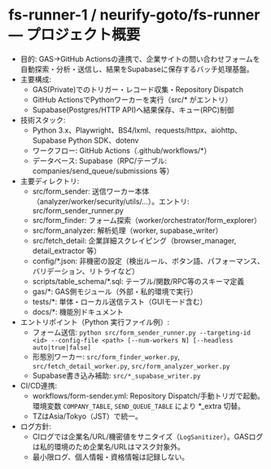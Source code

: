 # fs-runner-1 / neurify-goto/fs-runner — プロジェクト概要

- 目的: GAS→GitHub Actionsの連携で、企業サイトの問い合わせフォームを自動探索・分析・送信し、結果をSupabaseに保存するバッチ処理基盤。
- 主要構成:
  - GAS(Private)でのトリガー・レコード収集・Repository Dispatch
  - GitHub ActionsでPythonワーカーを実行（src/* がエントリ）
  - Supabase(Postgres/HTTP API)へ結果保存、キュー(RPC)制御
- 技術スタック:
  - Python 3.x、Playwright、BS4/lxml、requests/httpx、aiohttp、Supabase Python SDK、dotenv
  - ワークフロー: GitHub Actions（.github/workflows/*）
  - データベース: Supabase（RPC/テーブル: companies/send_queue/submissions 等）
- 主要ディレクトリ:
  - src/form_sender: 送信ワーカー本体（analyzer/worker/security/utils/...）。エントリ: src/form_sender_runner.py
  - src/form_finder: フォーム探索（worker/orchestrator/form_explorer）
  - src/form_analyzer: 解析処理（worker, supabase_writer）
  - src/fetch_detail: 企業詳細スクレイピング（browser_manager, detail_extractor 等）
  - config/*.json: 非機密の設定（検出ルール、ボタン語、パフォーマンス、バリデーション、リトライなど）
  - scripts/table_schema/*.sql: テーブル/関数/RPC等のスキーマ定義
  - gas/*: GAS側モジュール（外部・私的環境で実行）
  - tests/*: 単体・ローカル送信テスト（GUIモード含む）
  - docs/*: 機能別ドキュメント
- エントリポイント（Python 実行ファイル例）:
  - フォーム送信: `python src/form_sender_runner.py --targeting-id <id> --config-file <path> [--num-workers N] [--headless auto|true|false]`
  - 形態別ワーカー: `src/form_finder_worker.py`, `src/fetch_detail_worker.py`, `src/form_analyzer_worker.py`
  - Supabase書き込み補助: `src/*_supabase_writer.py`
- CI/CD連携:
  - workflows/form-sender.yml: Repository Dispatch/手動トリガで起動。環境変数 `COMPANY_TABLE`, `SEND_QUEUE_TABLE` により *_extra 切替。
  - TZはAsia/Tokyo（JST）で統一。
- ログ方針:
  - CIログでは企業名/URL/機密値をサニタイズ（`LogSanitizer`）。GASログは私的環境のため企業名/URLはマスク対象外。
  - 最小限ログ、個人情報・資格情報は記録しない。
